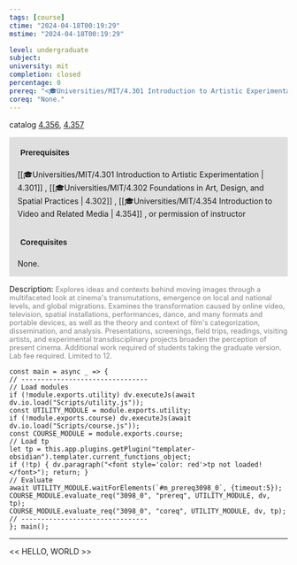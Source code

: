 ```yaml
---
tags: [course]
ctime: "2024-04-18T00:19:29"
mstime: "2024-04-18T00:19:29"

level: undergraduate
subject: 
university: mit
completion: closed
percentage: 0
prereq: "<🎓Universities/MIT/4.301 Introduction to Artistic Experimentation> , <🎓Universities/MIT/4.302 Foundations in Art, Design, and Spatial Practices> , <🎓Universities/MIT/4.354 Introduction to Video and Related Media> , or permission of instructor"
coreq: "None."
---
```


catalog [4.356](http://student.mit.edu/catalog/m4c.html#4.356), [4.357](http://student.mit.edu/catalog/m4c.html#4.357)

<span style="display: block; padding: 15px; background-color: rgb(100, 100, 100, 0.2);"><font id="m_prereq3098_0" style="display: block; font-family: Arial, sans-serif; font-weight: bold; padding: 5px">Prerequisites</font><br><span id="prereq3098_0">[[🎓Universities/MIT/4.301 Introduction to Artistic Experimentation | 4.301]] , [[🎓Universities/MIT/4.302 Foundations in Art, Design, and Spatial Practices | 4.302]] , [[🎓Universities/MIT/4.354 Introduction to Video and Related Media | 4.354]] , or permission of instructor</span></span>
<span style="display: block; padding: 15px; background-color: rgb(100, 100, 100, 0.2);"><font id="m_coreq3098_0" style="display: block; font-family: Arial, sans-serif; font-weight: bold; padding: 5px">Corequisites</font><br><span id="coreq3098_0">None.</span></span>

<font style="">Description:</font>
<font style="color: grey; font-size: 0.8rem;">Explores ideas and contexts behind moving images through a multifaceted look at cinema's transmutations, emergence on local and national levels, and global migrations. Examines the transformation caused by online video, television, spatial installations, performances, dance, and many formats and portable devices, as well as the theory and context of film's categorization, dissemination, and analysis. Presentations, screenings, field trips, readings, visiting artists, and experimental transdisciplinary projects broaden the perception of present cinema. Additional work required of students taking the graduate version. Lab fee required. Limited to 12.</font>

```dataviewjs
const main = async _ => {
// --------------------------------
// Load modules
if (!module.exports.utility) dv.executeJs(await dv.io.load("Scripts/utility.js"));
const UTILITY_MODULE = module.exports.utility;
if (!module.exports.course) dv.executeJs(await dv.io.load("Scripts/course.js"));
const COURSE_MODULE = module.exports.course;
// Load tp
let tp = this.app.plugins.getPlugin("templater-obsidian").templater.current_functions_object;
if (!tp) { dv.paragraph("<font style='color: red'>tp not loaded!</font>"); return; }
// Evaluate
await UTILITY_MODULE.waitForElements(`#m_prereq3098_0`, {timeout:5});
COURSE_MODULE.evaluate_req("3098_0", "prereq", UTILITY_MODULE, dv, tp);
COURSE_MODULE.evaluate_req("3098_0", "coreq", UTILITY_MODULE, dv, tp);
// --------------------------------
}; main();
```

---

<< HELLO, WORLD >>
